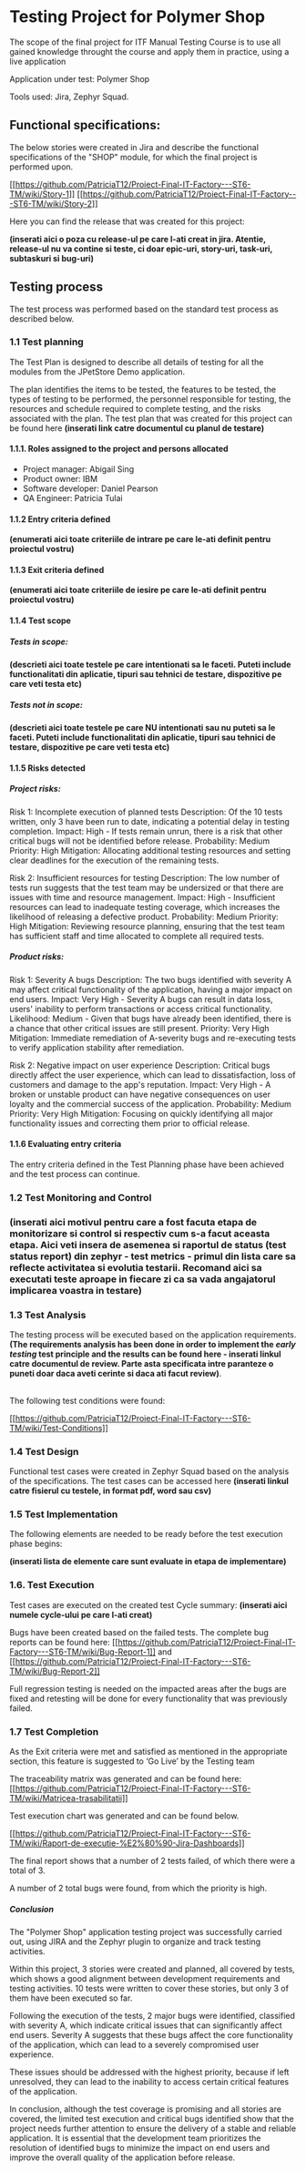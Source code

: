 <h1>Testing Project for Polymer Shop</h1>

The scope of the final project for ITF Manual Testing Course is to use all gained knowledge throught the course and apply them in practice, using a live application

Application under test: Polymer Shop

Tools used: Jira, Zephyr Squad.

<h2>Functional specifications:</h2>

The below stories were created in Jira and describe the functional specifications of the "SHOP" module, for which the final project is performed upon.

[[https://github.com/PatriciaT12/Proiect-Final-IT-Factory---ST6-TM/wiki/Story-1]]
[[https://github.com/PatriciaT12/Proiect-Final-IT-Factory---ST6-TM/wiki/Story-2]]

Here you can find the release that was created for this project:

**(inserati aici o poza cu release-ul pe care l-ati creat in jira. Atentie, release-ul nu va contine si teste, ci doar epic-uri, story-uri, task-uri, subtaskuri si bug-uri)**

<h2>Testing process</h2>

The test process was performed based on the standard test process as described below.

<h3>1.1 Test planning</h3>

The Test Plan is designed to describe all details of testing for all the modules from the JPetStore Demo application.

The plan identifies the items to be tested, the features to be tested, the types of testing to be performed, the personnel responsible for testing, the resources and schedule required to complete testing, and the risks associated with the plan. The test plan that was created for this project can be found here **(inserati link catre documentul cu planul de testare)**

<h4>1.1.1. Roles assigned to the project and persons allocated</h4>

<ul>
  <li>Project manager: Abigail Sing</li> 
  <li>Product owner: IBM</li>
  <li>Software developer: Daniel Pearson</li>
  <li>QA Engineer: Patricia Tulai</li>
</ul>

<h4> 1.1.2 Entry criteria defined </h4>

**(enumerati aici toate criteriile de intrare pe care le-ati definit pentru proiectul vostru)**

<h4> 1.1.3 Exit criteria defined </h4>

**(enumerati aici toate criteriile de iesire pe care le-ati definit pentru proiectul vostru)**

<h4> 1.1.4 Test scope</h4>

<h5> Tests in scope: </h5>

**(descrieti aici toate testele pe care intentionati sa le faceti. Puteti include functionalitati din aplicatie, tipuri sau tehnici de testare, dispozitive pe care veti testa etc)**

<h5>Tests not in scope: </h5>

**(descrieti aici toate testele pe care NU intentionati sau nu puteti sa le faceti. Puteti include functionalitati din aplicatie, tipuri sau tehnici de testare, dispozitive pe care veti testa etc)**

<h4>1.1.5 Risks detected</h4>

<h5>Project risks:</h5>

Risk 1: Incomplete execution of planned tests
Description: Of the 10 tests written, only 3 have been run to date, indicating a potential delay in testing completion.
Impact: High - If tests remain unrun, there is a risk that other critical bugs will not be identified before release.
Probability: Medium
Priority: High
Mitigation: Allocating additional testing resources and setting clear deadlines for the execution of the remaining tests.

Risk 2: Insufficient resources for testing
Description: The low number of tests run suggests that the test team may be undersized or that there are issues with time and resource management.
Impact: High - Insufficient resources can lead to inadequate testing coverage, which increases the likelihood of releasing a defective product.
Probability: Medium
Priority: High
Mitigation: Reviewing resource planning, ensuring that the test team has sufficient staff and time allocated to complete all required tests.

<h5> Product risks: </h5>

Risk 1: Severity A bugs
Description: The two bugs identified with severity A may affect critical functionality of the application, having a major impact on end users.
Impact: Very High - Severity A bugs can result in data loss, users' inability to perform transactions or access critical functionality.
Likelihood: Medium - Given that bugs have already been identified, there is a chance that other critical issues are still present.
Priority: Very High
Mitigation: Immediate remediation of A-severity bugs and re-executing tests to verify application stability after remediation.

Risk 2: Negative impact on user experience
Description: Critical bugs directly affect the user experience, which can lead to dissatisfaction, loss of customers and damage to the app's reputation.
Impact: Very High - A broken or unstable product can have negative consequences on user loyalty and the commercial success of the application.
Probability: Medium
Priority: Very High
Mitigation: Focusing on quickly identifying all major functionality issues and correcting them prior to official release.

<h4>1.1.6 Evaluating entry criteria</h4>

The entry criteria defined in the Test Planning phase have been achieved and the test process can continue.

<h3>1.2 Test Monitoring and Control<h3>

**(inserati aici motivul pentru care a fost facuta etapa de monitorizare si control si respectiv cum s-a facut aceasta etapa. Aici veti insera de asemenea si raportul de status (test status report) din zephyr - test metrics - primul din lista care sa reflecte activitatea si evolutia testarii. Recomand aici sa executati teste aproape in fiecare zi ca sa vada angajatorul implicarea voastra in testare)**

<h3> 1.3 Test Analysis </h3>
The testing process will be executed based on the application requirements. <b>(The requirements analysis has been done in order to implement the <i>early testing</i> test principle and the results can be found here - inserati linkul catre documentul de review. Parte asta specificata intre paranteze o puneti doar daca aveti cerinte si daca ati facut review)</b>. <br><br>

The following test conditions were found: <br>

[[https://github.com/PatriciaT12/Proiect-Final-IT-Factory---ST6-TM/wiki/Test-Conditions]]

<h3>1.4 Test Design</h3>

Functional test cases were created in Zephyr Squad based on the analysis of the specifications. The test cases can be accessed here **(inserati linkul catre fisierul cu testele, in format pdf, word sau csv)**

<h3>1.5 Test Implementation</h3>

The following elements are needed to be ready before the test execution phase begins:

**(inserati lista de elemente care sunt evaluate in etapa de implementare)**

<h3>1.6. Test Execution </h3>

Test cases are executed on the created test Cycle summary: **(inserati aici numele cycle-ului pe care l-ati creat)**

Bugs have been created based on the failed tests. The complete bug reports can be found here: [[https://github.com/PatriciaT12/Proiect-Final-IT-Factory---ST6-TM/wiki/Bug-Report-1]] and [[https://github.com/PatriciaT12/Proiect-Final-IT-Factory---ST6-TM/wiki/Bug-Report-2]]

Full regression testing is needed on the impacted areas after the bugs are fixed and retesting will be done for every functionality that was previously failed.

<h3> 1.7 Test Completion</h3>
As the Exit criteria were met and satisfied as mentioned in the appropriate section, this feature is suggested to ‘Go Live’ by the Testing team

The traceability matrix was generated and can be found here: [[https://github.com/PatriciaT12/Proiect-Final-IT-Factory---ST6-TM/wiki/Matricea-trasabilitatii]]

Test execution chart was generated and can be found below. 

[[https://github.com/PatriciaT12/Proiect-Final-IT-Factory---ST6-TM/wiki/Raport-de-executie-%E2%80%90-Jira-Dashboards]]

The final report shows that a number of 2 tests failed, of which there were a total of 3.

A number of 2 total bugs were found, from which the priority is high.

<h5> Conclusion </h5>

The "Polymer Shop" application testing project was successfully carried out, using JIRA and the Zephyr plugin to organize and track testing activities.

Within this project, 3 stories were created and planned, all covered by tests, which shows a good alignment between development requirements and testing activities.
10 tests were written to cover these stories, but only 3 of them have been executed so far.

Following the execution of the tests, 2 major bugs were identified, classified with severity A, which indicate critical issues that can significantly affect end users. Severity A suggests that these bugs affect the core functionality of the application, which can lead to a severely compromised user experience.

These issues should be addressed with the highest priority, because if left unresolved, they can lead to the inability to access certain critical features of the application.

In conclusion, although the test coverage is promising and all stories are covered, the limited test execution and critical bugs identified show that the project needs further attention to ensure the delivery of a stable and reliable application. It is essential that the development team prioritizes the resolution of identified bugs to minimize the impact on end users and improve the overall quality of the application before release.
